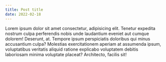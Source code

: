 ```yaml
---
title: Post title
date: 2022-02-18
---
```


Lorem ipsum dolor sit amet consectetur, adipisicing elit. Tenetur expedita nostrum culpa perferendis nobis unde laudantium eveniet aut cumque dolorem! Deserunt, at. Tempore ipsum perspiciatis doloribus qui minus accusantium culpa? Molestias exercitationem aperiam at assumenda ipsum, voluptatibus veritatis aliquid ratione explicabo voluptatem debitis laboriosam minima voluptate placeat? Architecto, facilis sit!
